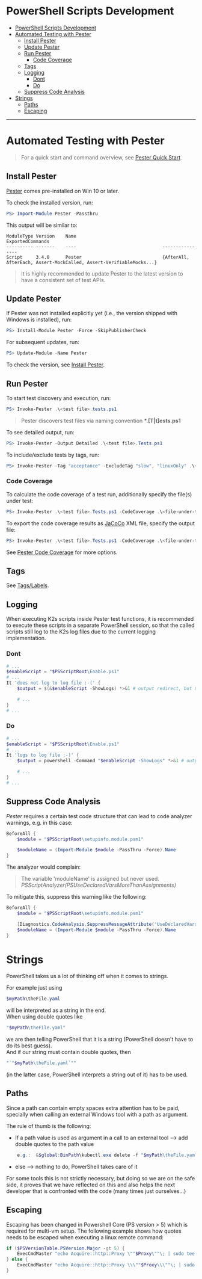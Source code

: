 <!--
SPDX-FileCopyrightText: © 2023 Siemens Healthcare GmbH

SPDX-License-Identifier: MIT
-->

# PowerShell Scripts Development
- [PowerShell Scripts Development](#powershell-scripts-development)
- [Automated Testing with Pester](#automated-testing-with-pester)
  - [Install Pester](#install-pester)
  - [Update Pester](#update-pester)
  - [Run Pester](#run-pester)
    - [Code Coverage](#code-coverage)
  - [Tags](#tags)
  - [Logging](#logging)
    - [Dont](#dont)
    - [Do](#do)
  - [Suppress Code Analysis](#suppress-code-analysis)
- [Strings](#strings)
  - [Paths](#paths)
  - [Escaping](#escaping)

---

# Automated Testing with Pester
> For a quick start and command overview, see [Pester Quick Start](https://pester.dev/docs/quick-start).
## Install Pester
[Pester](https://github.com/pester/Pester) comes pre-installed on Win 10 or later.

To check the installed version, run:
```PowerShell
PS> Import-Module Pester -Passthru
```

This output will be similar to:
```
ModuleType Version    Name                                ExportedCommands
---------- -------    ----                                ----------------
Script     3.4.0      Pester                              {AfterAll, AfterEach, Assert-MockCalled, Assert-VerifiableMocks...}
```
> It is highly recommended to update Pester to the latest version to have a consistent set of test APIs.
## Update Pester
If Pester was not installed explicitly yet (i.e., the version shipped with Windows is installed), run:
```PowerShell
PS> Install-Module Pester -Force -SkipPublisherCheck
```

For subsequent updates, run:
```PowerShell
PS> Update-Module -Name Pester
```

To check the version, see [Install Pester](#install-pester).

## Run Pester
To start test discovery and execution, run:
```PowerShell
PS> Invoke-Pester .\<test file>.tests.ps1
```
> Pester discovers test files via naming convention **\*.\[T|t\]ests.ps1**

To see detailed output, run:
```PowerShell
PS> Invoke-Pester -Output Detailed .\<test file>.Tests.ps1
```
To include/exclude tests by tags, run:
```PowerShell
PS> Invoke-Pester -Tag "acceptance" -ExcludeTag "slow", "linuxOnly" .\<test file>.Tests.ps1
```

### Code Coverage
To calculate the code coverage of a test run, additionally specify the file(s) under test:
```PowerShell
PS> Invoke-Pester .\<test file>.Tests.ps1 -CodeCoverage .\<file-under-test>.ps1
```

To export the code coverage results as [JaCoCo](https://www.jacoco.org/) XML file, specify the output file:
```PowerShell
PS> Invoke-Pester .\<test file>.Tests.ps1 -CodeCoverage .\<file-under-test>.ps1 -CodeCoverageOutputFile <some dir>\coverage.xml
```

See [Pester Code Coverage](https://pester.dev/docs/usage/code-coverage/) for more options.

## Tags
See [Tags/Labels](./Contributing.md#tagslabels).

## Logging
When executing K2s scripts inside Pester test functions, it is recommended to execute these scripts in a separate PowerShell session, so that the called scripts still log to the K2s log files due to the current logging implementation.

### Dont
```PowerShell
# ...
$enableScript = "$PSScriptRoot\Enable.ps1"
# ...
It 'does not log to log file :-(' {
    $output = $(&$enableScript -ShowLogs) *>&1 # output redirect, but no log file entries

    # ...
}
# ...
```

### Do
```PowerShell
# ...
$enableScript = "$PSScriptRoot\Enable.ps1"
# ...
It 'logs to log file :-)' {
    $output = powershell -Command "$enableScript -ShowLogs" *>&1 # output redirect and log file entries

    # ...
}
# ...
```

## Suppress Code Analysis
*Pester* requires a certain test code structure that can lead to code analyzer warnings, e.g. in this case:
```PowerShell
BeforeAll {
    $module = "$PSScriptRoot\setupinfo.module.psm1"

    $moduleName = (Import-Module $module -PassThru -Force).Name
}
```
The analyzer would complain:
> The variable 'moduleName' is assigned but never used. *PSScriptAnalyzer(PSUseDeclaredVarsMoreThanAssignments)*

To mitigate this, suppress this warning like the following:
```PowerShell
BeforeAll {
    $module = "$PSScriptRoot\setupinfo.module.psm1"

    [Diagnostics.CodeAnalysis.SuppressMessageAttribute('UseDeclaredVarsMoreThanAssignments', '', Justification = 'Pester Test')]
    $moduleName = (Import-Module $module -PassThru -Force).Name
}
```

# Strings
PowerShell takes us a lot of thinking off when it comes to strings.

For example just using 
```PowerShell 
$myPath\theFile.yaml
```
will be interpreted as a string in the end. \
When using double quotes like 
```PowerShell 
"$myPath\theFile.yaml"
```
we are then telling PowerShell that it is a string (PowerShell doesn't have to do its best guess).\
And if our string must contain double quotes, then 
```PowerShell 
"`"$myPath\theFile.yaml`""
```
(in the latter case, PowerShell interprets a string out of it) has to be used.

## Paths
Since a path can contain empty spaces extra attention has to be paid, specially when calling an external Windows tool with a path as argument.

The rule of thumb is the following:

- If a path value is used as argument in a call to an external tool --> add double quotes to the path value
```PowerShell
    e.g.:  &$global:BinPath\kubectl.exe delete -f "$myPath\theFile.yaml"
```
- else --> nothing to do, PowerShell takes care of it

For some tools this is not strictly necessary, but doing so we are on the safe side, it proves that we have reflected on this and also helps the
next developer that is confronted with the code (many times just ourselves...)

## Escaping

Escaping has been changed in Powershell Core (PS version > 5) which is required for multi-vm setup. The following example shows how quotes needs to be escaped when executing a linux remote command:

```Powershell
if ($PSVersionTable.PSVersion.Major -gt 5) {
    ExecCmdMaster "echo Acquire::http::Proxy \""$Proxy\""\; | sudo tee -a /etc/apt/apt.conf.d/proxy.conf" -UsePwd
} else {
    ExecCmdMaster "echo Acquire::http::Proxy \\\""$Proxy\\\""\; | sudo tee -a /etc/apt/apt.conf.d/proxy.conf" -UsePwd
}
```
